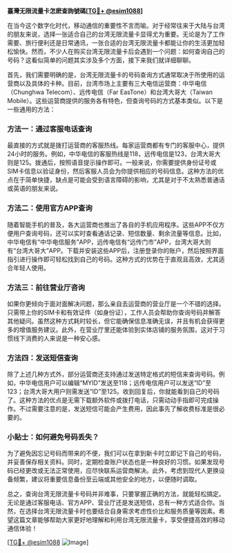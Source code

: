 **臺灣无限流量卡怎麽查詢號碼[[TG💪+ @esim1088](https://t.me/s/esim1088)]**

在当今这个数字化时代，移动通信的重要性不言而喻。对于经常往来于大陆与台湾的朋友来说，选择一张适合自己的台湾无限流量卡显得尤为重要。无论是为了工作需要、旅行便利还是日常通讯，一张合适的台湾无限流量卡都能让你的生活更加轻松愉快。然而，不少人在购买台湾无限流量卡后会遇到一个问题：如何查询自己的号码？这看似简单的问题其实涉及多个方面，接下来我们就详细聊聊。

首先，我们需要明确的是，台湾无限流量卡的号码查询方式通常取决于所使用的运营商以及具体的卡种。目前，台湾市场上主要有三大电信运营商：中华电信（Chunghwa Telecom）、远传电信（Far EasTone）和台湾大哥大（Taiwan Mobile）。这些运营商提供的服务各有特色，但查询号码的方式基本类似。以下是一些通用的方法：

### 方法一：通过客服电话查询

最直接的方式就是拨打运营商的客服热线。每家运营商都有专门的客服中心，提供24小时的服务。例如，中华电信的客服热线是118，远传电信是123，台湾大哥大则是125。拨通后，按照语音提示操作即可。一般来说，你需要提供身份证号或SIM卡信息以验证身份，然后客服人员会为你提供相应的号码信息。这种方法的优点在于简单快捷，缺点是可能会受到语言障碍的影响，尤其是对于不太熟悉普通话或英语的朋友来说。

### 方法二：使用官方APP查询

随着智能手机的普及，各大运营商也推出了各自的手机应用程序。这些APP不仅方便用户查询号码，还可以实时查看通话记录、短信数量、剩余流量等信息。比如，中华电信有“中华电信服务”APP，远传电信有“远传门市”APP，台湾大哥大则有“台湾大哥大”APP。下载并安装这些APP后，注册登录你的账户，然后按照界面指引进行操作即可轻松找到自己的号码。这种方式的优势在于直观且高效，尤其适合年轻人使用。

### 方法三：前往营业厅咨询

如果你更倾向于面对面解决问题，那么亲自去运营商的营业厅是一个不错的选择。只需带上你的SIM卡和有效证件（如身份证），工作人员会帮助你查询号码并解答其他疑问。虽然这种方式耗时较长，但它能确保信息准确无误，并且有机会获得更多的增值服务建议。此外，在营业厅里还能体验到实体店铺的服务氛围，这对于习惯线下消费的人来说是一种安心感。

### 方法四：发送短信查询

除了上述几种方式外，部分运营商还支持通过发送特定格式的短信来查询号码。例如，中华电信用户可以编辑“MYID”发送至118；远传电信用户可以发送“ID”至123；台湾大哥大用户则需发送“ID”至125。收到回复后，你就能看到自己的号码了。这种方法的优点是无需下载额外软件或拨打电话，只需动动手指即可完成操作。不过需要注意的是，发送短信可能会产生费用，因此事先了解收费标准是很必要的。

### 小贴士：如何避免号码丢失？

为了避免因忘记号码而带来的不便，我们可以在拿到新卡时立即记下自己的号码，并妥善保存相关资料。同时，定期检查账户状态也是一种良好的习惯。如果发现号码已经更改或无法正常使用，应尽快联系运营商解决。此外，考虑到现代人更换设备频繁，建议将重要信息备份至云端或其他安全的地方，以便随时调取。

总之，查询台湾无限流量卡号码并非难事，只要掌握正确的方法，就能轻松搞定。无论是通过客服电话、官方APP、营业厅还是发送短信，总有一种方式适合你。当然，在选择台湾无限流量卡时也要结合自身需求考虑性价比和服务质量等因素。希望这篇文章能够帮助大家更好地理解和利用台湾无限流量卡，享受便捷高效的移动通信体验！

[[TG💪+ @esim1088](https://t.me/s/esim1088) ![Image](https://i.postimg.cc/4NQfJmqS/Snipaste-2025-05-13-00-14-12.png)]